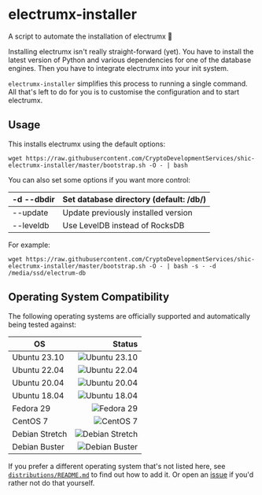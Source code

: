 # electrumx-installer
A script to automate the installation of electrumx 🤖

Installing electrumx isn't really straight-forward (yet). You have to install the latest version of Python and various dependencies for
one of the database engines. Then you have to integrate electrumx into your init system.

`electrumx-installer` simplifies this process to running a single command. All that's left to do for you
is to customise the configuration and to start electrumx.

## Usage
This installs electrumx using the default options:

    wget https://raw.githubusercontent.com/CryptoDevelopmentServices/shic-electrumx-installer/master/bootstrap.sh -O - | bash

You can also set some options if you want more control:

| -d --dbdir | Set database directory (default: /db/) |
|------------|----------------------------------------|
| --update   | Update previously installed version    |
| --leveldb  | Use LevelDB instead of RocksDB         |

For example:

    wget https://raw.githubusercontent.com/CryptoDevelopmentServices/shic-electrumx-installer/master/bootstrap.sh -O - | bash -s - -d /media/ssd/electrum-db


## Operating System Compatibility

The following operating systems are officially supported and automatically being tested against:

| OS              | Status |
|------------------|-------:|
| Ubuntu 23.10     | ![Ubuntu 23.10](https://img.shields.io/github/actions/workflow/status/CryptoDevelopmentServices/shic-electrumx-installer/ubuntu-23.10.yml?branch=main&label=Ubuntu%2023.10) |
| Ubuntu 22.04     | ![Ubuntu 22.04](https://img.shields.io/github/actions/workflow/status/CryptoDevelopmentServices/shic-electrumx-installer/ubuntu-22.04.yml?branch=main&label=Ubuntu%2022.04) |
| Ubuntu 20.04     | ![Ubuntu 20.04](https://img.shields.io/github/actions/workflow/status/CryptoDevelopmentServices/shic-electrumx-installer/ubuntu-20.04.yml?branch=main&label=Ubuntu%2020.04) |
| Ubuntu 18.04     | ![Ubuntu 18.04](https://img.shields.io/github/actions/workflow/status/CryptoDevelopmentServices/shic-electrumx-installer/ubuntu-18.04.yml?branch=main&label=Ubuntu%2018.04) |
| Fedora 29        | ![Fedora 29](https://img.shields.io/github/actions/workflow/status/CryptoDevelopmentServices/shic-electrumx-installer/fedora-29.yml?branch=main&label=Fedora%2029) |
| CentOS 7         | ![CentOS 7](https://img.shields.io/github/actions/workflow/status/CryptoDevelopmentServices/shic-electrumx-installer/centos-7.yml?branch=main&label=CentOS%207) |
| Debian Stretch   | ![Debian Stretch](https://img.shields.io/github/actions/workflow/status/CryptoDevelopmentServices/shic-electrumx-installer/debian-stretch.yml?branch=main&label=Debian%20Stretch) |
| Debian Buster    | ![Debian Buster](https://img.shields.io/github/actions/workflow/status/CryptoDevelopmentServices/shic-electrumx-installer/debian-buster.yml?branch=main&label=Debian%20Buster) |



If you prefer a different operating system that's not listed here, see
[`distributions/README.md`](https://github.com/CryptoDevelopmentServices/shic-electrumx-installer/blob/master/distributions/README.md) to find out how to add it.
Or open an [issue](https://github.com/CryptoDevelopmentServices/shic-electrumx-installer/issues/new) if you'd rather not do that yourself.
